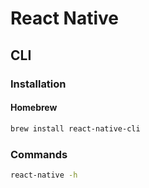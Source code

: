 # React Native

## CLI

### Installation

#### Homebrew

```sh
brew install react-native-cli
```

### Commands

```sh
react-native -h
```
